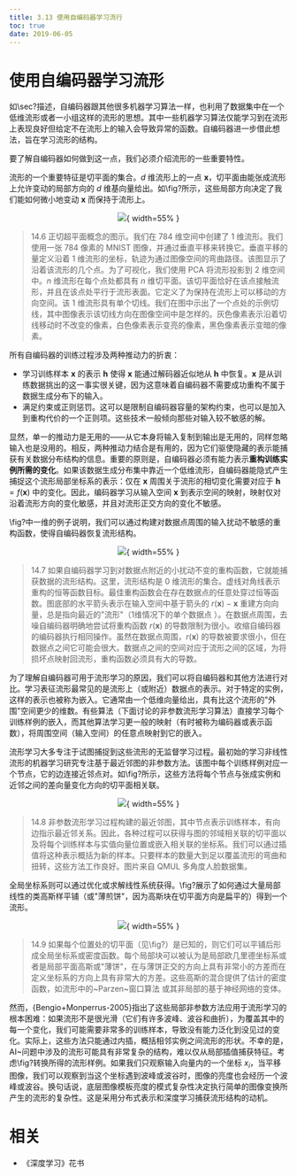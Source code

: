 ```yaml
---
title: 3.13 使用自编码器学习流行
toc: true
date: 2019-06-05
---
```



# 使用自编码器学习流形


如\sec?描述，自编码器跟其他很多机器学习算法一样，也利用了数据集中在一个低维流形或者一小组这样的流形的思想。其中一些机器学习算法仅能学习到在流形上表现良好但给定不在流形上的输入会导致异常的函数。自编码器进一步借此想法，旨在学习流形的结构。


要了解自编码器如何做到这一点，我们必须介绍流形的一些重要特性。


流形的一个重要特征是切平面的集合。$d$ 维流形上的一点 $\boldsymbol x$，切平面由能张成流形上允许变动的局部方向的 $d$ 维基向量给出。如\fig?所示，这些局部方向决定了我们能如何微小地变动 $\boldsymbol x$ 而保持于流形上。

<center>

![](http://images.iterate.site/blog/image/20190718/Y3PtJBrPqE4D.png?imageslim){ width=55% }

</center>

> 14.6 正切超平面概念的图示。我们在 $784$ 维空间中创建了 $1$ 维流形。我们使用一张 784 像素的 MNIST 图像，并通过垂直平移来转换它。垂直平移的量定义沿着 1 维流形的坐标，轨迹为通过图像空间的弯曲路径。该图显示了沿着该流形的几个点。为了可视化，我们使用 PCA 将流形投影到 $2$ 维空间中。$n$ 维流形在每个点处都具有 $n$ 维切平面。该切平面恰好在该点接触流形，并且在该点处平行于流形表面。它定义了为保持在流形上可以移动的方向空间。该 $1$ 维流形具有单个切线。我们在图中示出了一个点处的示例切线，其中图像表示该切线方向在图像空间中是怎样的。灰色像素表示沿着切线移动时不改变的像素，白色像素表示变亮的像素，黑色像素表示变暗的像素。


所有自编码器的训练过程涉及两种推动力的折衷：


- 学习训练样本 $\boldsymbol x$ 的表示 $\boldsymbol h$ 使得 $\boldsymbol x$ 能通过解码器近似地从 $\boldsymbol h$ 中恢复。$\boldsymbol x$ 是从训练数据挑出的这一事实很关键，因为这意味着自编码器不需要成功重构不属于数据生成分布下的输入。
- 满足约束或正则惩罚。这可以是限制自编码器容量的架构约束，也可以是加入到重构代价的一个正则项。这些技术一般倾向那些对输入较不敏感的解。



显然，单一的推动力是无用的——从它本身将输入复制到输出是无用的，同样忽略输入也是没用的。相反，两种推动力结合是有用的，因为它们驱使隐藏的表示能捕获有关数据分布结构的信息。重要的原则是，自编码器必须有能力表示**重构训练实例所需的变化**。如果该数据生成分布集中靠近一个低维流形，自编码器能隐式产生捕捉这个流形局部坐标系的表示：仅在 $\boldsymbol x$ 周围关于流形的相切变化需要对应于 $\boldsymbol h=f(\boldsymbol x)$ 中的变化。因此，编码器学习从输入空间 $\boldsymbol x$ 到表示空间的映射，映射仅对沿着流形方向的变化敏感，并且对流形正交方向的变化不敏感。


\fig?中一维的例子说明，我们可以通过构建对数据点周围的输入扰动不敏感的重构函数，使得自编码器恢复流形结构。


<center>

![](http://images.iterate.site/blog/image/20190718/VoFhEbp2YsyG.png?imageslim){ width=55% }

</center>

> 14.7 如果自编码器学习到对数据点附近的小扰动不变的重构函数，它就能捕获数据的流形结构。这里，流形结构是 0 维流形的集合。虚线对角线表示重构的恒等函数目标。最佳重构函数会在存在数据点的任意处穿过恒等函数。图底部的水平箭头表示在输入空间中基于箭头的 $r(\boldsymbol x)-\boldsymbol x$ 重建方向向量，总是指向最近的"流形"（1维情况下的单个数据点 ）。在数据点周围，去噪自编码器明确地尝试将重构函数 $r(\boldsymbol x)$ 的导数限制为很小。收缩自编码器的编码器执行相同操作。虽然在数据点周围，$r(\boldsymbol x)$ 的导数被要求很小，但在数据点之间它可能会很大。数据点之间的空间对应于流形之间的区域，为将损坏点映射回流形，重构函数必须具有大的导数。



为了理解自编码器可用于流形学习的原因，我们可以将自编码器和其他方法进行对比。学习表征流形最常见的是流形上（或附近）数据点的表示。对于特定的实例，这样的表示也被称为嵌入。它通常由一个低维向量给出，具有比这个流形的"外围"空间更少的维数。有些算法（下面讨论的非参数流形学习算法）直接学习每个训练样例的嵌入，而其他算法学习更一般的映射（有时被称为编码器或表示函数），将周围空间（输入空间）的任意点映射到它的嵌入。


流形学习大多专注于试图捕捉到这些流形的无监督学习过程。最初始的学习非线性流形的机器学习研究专注基于最近邻图的非参数方法。该图中每个训练样例对应一个节点，它的边连接近邻点对。如\fig?所示，这些方法将每个节点与张成实例和近邻之间的差向量变化方向的切平面相关联。




<center>

![](http://images.iterate.site/blog/image/20190718/NCssbE4YKsvl.png?imageslim){ width=55% }

</center>

> 14.8 非参数流形学习过程构建的最近邻图，其中节点表示训练样本，有向边指示最近邻关系。因此，各种过程可以获得与图的邻域相关联的切平面以及将每个训练样本与实值向量位置或嵌入相关联的坐标系。我们可以通过插值将这种表示概括为新的样本。只要样本的数量大到足以覆盖流形的弯曲和扭转，这些方法工作良好。图片来自 QMUL 多角度人脸数据集。


全局坐标系则可以通过优化或求解线性系统获得。\fig?展示了如何通过大量局部线性的类高斯样平铺（或"薄煎饼"，因为高斯块在切平面方向是扁平的）得到一个流形。




<center>

![](http://images.iterate.site/blog/image/20190718/PXGyx8Pm8dvr.png?imageslim){ width=55% }

</center>

> 14.9 如果每个位置处的切平面（见\fig?）是已知的，则它们可以平铺后形成全局坐标系或密度函数。每个局部块可以被认为是局部欧几里德坐标系或者是局部平面高斯或"薄饼"，在与薄饼正交的方向上具有非常小的方差而在定义坐标系的方向上具有非常大的方差。这些高斯的混合提供了估计的密度函数，如流形中的~Parzen~窗口算法 或其非局部的基于神经网络的变体。


然而，{Bengio+Monperrus-2005}指出了这些局部非参数方法应用于流形学习的根本困难：如果流形不是很光滑（它们有许多波峰、波谷和曲折），为覆盖其中的每一个变化，我们可能需要非常多的训练样本，导致没有能力泛化到没见过的变化。实际上，这些方法只能通过内插，概括相邻实例之间流形的形状。不幸的是，AI~问题中涉及的流形可能具有非常复杂的结构，难以仅从局部插值捕获特征。考虑\fig?转换所得的流形样例。如果我们只观察输入向量内的一个坐标 $x_i$，当平移图像，我们可以观察到当这个坐标遇到波峰或波谷时，图像的亮度也会经历一个波峰或波谷。换句话说，底层图像模板亮度的模式复杂性决定执行简单的图像变换所产生的流形的复杂性。这是采用分布式表示和深度学习捕获流形结构的动机。



# 相关

- 《深度学习》花书
